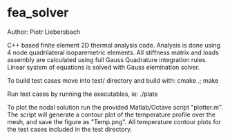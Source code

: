 # fea_solver
Author: Piotr Liebersbach

C++ based finite element 2D thermal analysis code.  Analysis is done using 4 node quadrilateral isoparemetric elements.  All stiffness matrix and loads assembly are calculated using full Gauss Quadrature integration rules.  Linear system of equations is solved with Gauss elemination solver.

To build test cases move into test/ directory and build with:
  cmake .; make
  
Run test cases by running the executables, ie:
  ./plate

To plot the nodal solution run the provided Matlab/Octave script "plotter.m".  The script will generate a contour plot of the temperature profile over the mesh, and save the figure as "Temp.png".  All temperature contour plots for the test cases included in the test directory.
